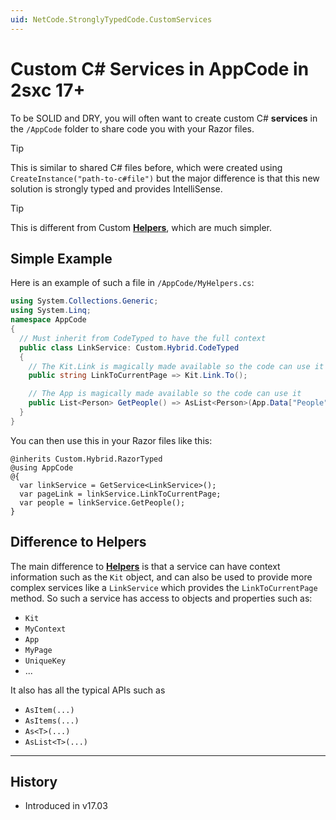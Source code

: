 ```yaml
---
uid: NetCode.StronglyTypedCode.CustomServices
---
```


# Custom C# Services in AppCode in 2sxc 17+

To be SOLID and DRY, you will often want to create custom C# **services** in the `/AppCode` folder to share code you with your Razor files.

> [!TIP]
> This is similar to shared C# files before, which were created using `CreateInstance("path-to-c#file")`
> but the major difference is that this new solution is strongly typed and provides IntelliSense.

> [!TIP]
> This is different from Custom [**Helpers**](xref:NetCode.StronglyTypedCode.CustomHelpers), which are much simpler.

## Simple Example

Here is an example of such a file in `/AppCode/MyHelpers.cs`:

```csharp
using System.Collections.Generic;
using System.Linq;
namespace AppCode
{
  // Must inherit from CodeTyped to have the full context
  public class LinkService: Custom.Hybrid.CodeTyped
  {
    // The Kit.Link is magically made available so the code can use it
    public string LinkToCurrentPage => Kit.Link.To();

    // The App is magically made available so the code can use it
    public List<Person> GetPeople() => AsList<Person>(App.Data["People"]).ToList();
  }
}
```

You can then use this in your Razor files like this:

```razor
@inherits Custom.Hybrid.RazorTyped
@using AppCode
@{
  var linkService = GetService<LinkService>();
  var pageLink = linkService.LinkToCurrentPage;
  var people = linkService.GetPeople();
}
```

## Difference to Helpers

The main difference to [**Helpers**](xref:NetCode.StronglyTypedCode.CustomHelpers) is that a service can have context information such as the `Kit` object, and can also be used to provide more complex services like a `LinkService` which provides the `LinkToCurrentPage` method.
So such a service has access to objects and properties such as:

* `Kit`
* `MyContext`
* `App`
* `MyPage`
* `UniqueKey`
* ...

It also has all the typical APIs such as

* `AsItem(...)`
* `AsItems(...)`
* `As<T>(...)`
* `AsList<T>(...)`

---

## History

* Introduced in v17.03
